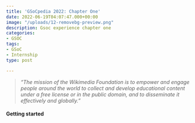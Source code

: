 ```yaml
---
title: 'GSoCpedia 2022: Chapter One'
date: 2022-06-19T04:07:47.000+00:00
image: "/uploads/12-removebg-preview.png"
description: Gsoc experience chapter one
categories:
- GSOC
tags:
- GSoC
- Internship
type: post

---
```

> _“The mission of the Wikimedia Foundation is to empower and engage people around the world to collect and develop educational content under a free license or in the public domain, and to disseminate it effectively and globally.”_

#### Getting started